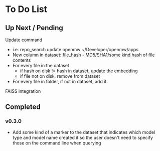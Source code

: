 # To Do List
## Up Next / Pending
Update command
 - i.e. repo_search update openmw ~/Developer/openmw/apps
 - New column in dataset: file_hash - MD5/SHA1/some kind hash of file contents
 - For every file in the dataset
    - if hash on disk != hash in dataset, update the embedding
    - if file not on disk, remove from dataset
 - For every file in folder, if not in dataset, add it

FAISS integration

## Completed
### v0.3.0
- Add some kind of a marker to the dataset that indicates which model type and model name created it so the user doesn't need to specify those on the command line when querying